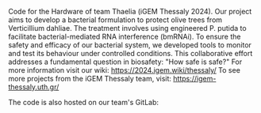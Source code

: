 Code for the Hardware of team Thaelia (iGEM Thessaly 2024).
Our project aims to develop a bacterial formulation to protect olive trees from Verticillium dahliae. 
The treatment involves using engineered P. putida to facilitate bacterial-mediated RNA interference (bmRNAi).
To ensure the safety and efficacy of our bacterial system, we developed tools to monitor and test its behaviour under controlled conditions. 
This collaborative effort addresses a fundamental question in biosafety: "How safe is safe?"
For more information visit our wiki: https://2024.igem.wiki/thessaly/
To see more projects from the iGEM Thessaly team, visit: https://igem-thessaly.uth.gr/

The code is also hosted on our team's GitLab: 

